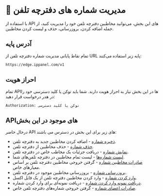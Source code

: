 # 📓 مدیریت شماره های دفترچه تلفن

با استفاده از API های این بخش، می‌توانید مخاطبین دفترچه تلفن خود را مدیریت کنید، از جمله اضافه کردن، بروزرسانی، حذف و لیست کردن مخاطبین.

## آدرس پایه

تمام نقاط پایانی مدیریت شماره دفترچه تلفن از URL پایه زیر استفاده می‌کنند: 

`https://edge.ippanel.com/v1`

## احراز هویت

تمام APIها در این بخش نیاز به احراز هویت دارند. شما باید توکن یا کلید دسترسی خود را در هدر درخواست قرار دهید:

```
Authorization: توکن یا کلید دسترسی
```

## APIهای موجود در این بخش

درحال حاضر API های زیر برای این بخش در دسترس می باشند:

- [ذخیره شماره](./store-number) - اضافه کردن مخاطبین جدید به دفترچه تلفن.
- [حذف شماره](./delete-number) - حذف مخاطبین از دفترچه تلفن.
- [نمایش شماره](./show-number) - دریافت جزئیات یک مخاطب خاص در دفترچه تلفن.
- [لیست شماره‌ها](./list-number) - لیست تمام مخاطبین در دفترچه تلفن‌های شما.
- [صادرات مخاطبین شماره](./export-number-contacts.md) - گرفتن خروجی مخاطبین دفترچه تلفن بر اساس معیارهای خاص.
- [بروزرسانی شماره](./update-number) - بروزرسانی مخاطبین موجود در دفترچه تلفن.
- [وارد کردن شماره](./import-number) - وارد کردن مخاطبین دفترچه تلفن از یک فایل اکسل.
- [دریافت نمونه وارد کردن شماره](./sample-import-number) - دریافت نمونه‌ای برای وارد کردن شماره.
- [صادرات اعضای شماره](./export-number-members) - گرفتن خروجی شماره‌های دفترچه تلفن خاص.
